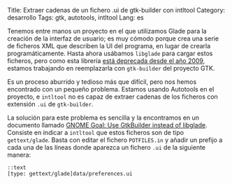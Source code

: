Title: Extraer cadenas de un fichero .ui de gtk-builder con intltool
Category: desarrollo
Tags: gtk, autotools, intltool
Lang: es

Tenemos entre manos un proyecto en el que utilizamos Glade para la creación de
la interfaz de usuario; es muy cómodo porque crea una serie de ficheros XML que
describen la UI del programa, en lugar de crearla programáticamente. Hasta ahora
usábamos `libglade` para cargar estos ficheros, pero como esta librería [está
deprecada desde el año 2009][1], estamos trabajando en reemplazarla con
`gtk-builder` del proyecto GTK.

Es un proceso aburrido y tedioso más que difícil, pero nos hemos encontrado con
un pequeño problema. Estamos usando Autotools en el proyecto, e `intltool` no
es capaz de extraer cadenas de los ficheros con extensión `.ui` de
`gtk-builder`.

La solución para este problema es sencilla y la encontramos en un documento
llamado [GNOME Goal: Use GtkBuilder instead of libglade][2]. Consiste en
indicar a `intltool` que estos ficheros son de tipo `gettext/glade`. Basta con
editar el fichero `POTFILES.in` y añadir un prefijo a cada una de las líneas
donde aparezca un fichero `.ui` de la siguiente manera:

    ::text
    [type: gettext/glade]data/preferences.ui

[1]: http://mail.gnome.org/archives/devel-announce-list/2009-May/msg00003.html
[2]: http://live.gnome.org/GnomeGoals/RemoveLibGladeUseGtkBuilder
